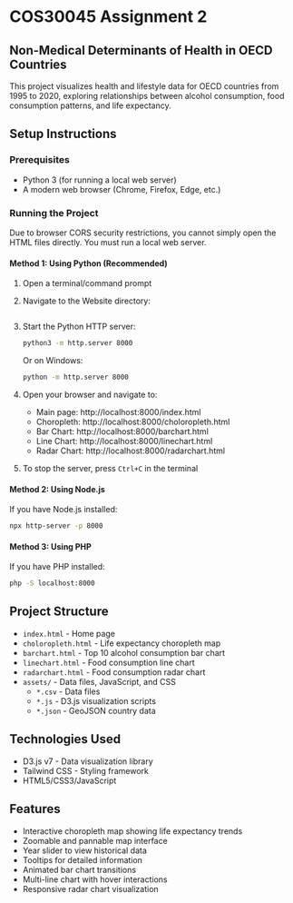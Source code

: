 # COS30045 Assignment 2

## Non-Medical Determinants of Health in OECD Countries

This project visualizes health and lifestyle data for OECD countries from 1995 to 2020, exploring relationships between alcohol consumption, food consumption patterns, and life expectancy.

## Setup Instructions

### Prerequisites
- Python 3 (for running a local web server)
- A modern web browser (Chrome, Firefox, Edge, etc.)

### Running the Project

Due to browser CORS security restrictions, you cannot simply open the HTML files directly. You must run a local web server.

#### Method 1: Using Python (Recommended)

1. Open a terminal/command prompt
2. Navigate to the Website directory:
   ```bash
    ```

3. Start the Python HTTP server:
   ```bash
   python3 -m http.server 8000
   ```
   Or on Windows:
   ```bash
   python -m http.server 8000
   ```
4. Open your browser and navigate to:
   - Main page: http://localhost:8000/index.html
   - Choropleth: http://localhost:8000/choloropleth.html
   - Bar Chart: http://localhost:8000/barchart.html
   - Line Chart: http://localhost:8000/linechart.html
   - Radar Chart: http://localhost:8000/radarchart.html

5. To stop the server, press `Ctrl+C` in the terminal

#### Method 2: Using Node.js

If you have Node.js installed:
```bash
npx http-server -p 8000
```

#### Method 3: Using PHP

If you have PHP installed:
```bash
php -S localhost:8000
```

## Project Structure


- `index.html` - Home page
- `choloropleth.html` - Life expectancy choropleth map
- `barchart.html` - Top 10 alcohol consumption bar chart
- `linechart.html` - Food consumption line chart
- `radarchart.html` - Food consumption radar chart
- `assets/` - Data files, JavaScript, and CSS
    - `*.csv` - Data files
    - `*.js` - D3.js visualization scripts
    - `*.json` - GeoJSON country data

## Technologies Used

- D3.js v7 - Data visualization library
- Tailwind CSS - Styling framework
- HTML5/CSS3/JavaScript

## Features

- Interactive choropleth map showing life expectancy trends
- Zoomable and pannable map interface
- Year slider to view historical data
- Tooltips for detailed information
- Animated bar chart transitions
- Multi-line chart with hover interactions
- Responsive radar chart visualization
